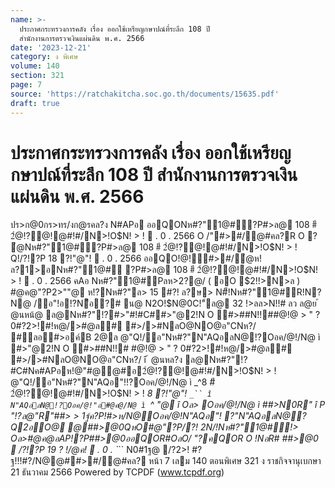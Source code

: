 ```yaml
---
name: >-
  ประกาศกระทรวงการคลัง เรื่อง ออกใช้เหรียญกษาปณ์ที่ระลึก 108 ปี
  สำนักงานการตรวจเงินแผ่นดิน พ.ศ. 2566
date: '2023-12-21'
category: ง พิเศษ
volume: 140
section: 321
page: 7
source: 'https://ratchakitcha.soc.go.th/documents/15635.pdf'
draft: true
---
```


# ประกาศกระทรวงการคลัง เรื่อง ออกใช้เหรียญกษาปณ์ที่ระลึก 108 ปี สำนักงานการตรวจเงินแผ่นดิน พ.ศ. 2566

ปร>ก@0กร>ทร/งก@รคล?ง N#APอ ออQONห#?"1@#์?P#>ล@ 108 #ี 2ํ@!?@!@#!#/N>!O$N! > !  . 0 . 2566 O /"#>#/@#คล?R O ? ํ@Nห#?"1@#์?P#>ล@ 108 #ี 2ํ@!?@!@#!#/N>!O$N! > ! Q!/?!?P 18 ?!"@"!  . 0 . 2566 ออQO!@!#>#/ํ@ห! ล?1>อNห#?"1@#์ ?P#>ล@ 108 #ี 2ํ@!?@!@#!#/N>!O$N! > !  . 0 . 2566 คAอ Nห#?"1@#์Pลห>2?@/ ( อO $2!!>N>ล ) #@ค@"?P2>""@ ห!?Nห#?"ล> 15 #?! ล?ษ> N#็!Nห#?"1@#์R!N? N@ /อ"!อ!?Nือ?# น@ N2O!$N@0C!"์ล@ 32 !>ลล>N!!# ลว ล@ย ้ @นหน้@ ล@Nห#?"!?#>"#!#C##>"@2!N O #>##N!!##@!@ > " ? 0#?2>!#!ห@/>#@ล# #>/>#NลO@NO@อ"CNห?/ #ลอ#>อค์B 2@ล @"Q!/อ"Nห#?"N"AQอลN@!?Oอค/@!/N@ ì #>"@2!N O #>##N!!# #@!@ > " ? 0#?2>!#!ห@/>#@ล# #>/>#NลO@NO@อ"CNห?/ î ้ @นหล?ง ล@Nห#?"!?#C#Nค#APอห!@"#@@#อ2ํ@!?@!@#!#/N>!O$N! > ! @"Q!/อ"Nห#?"N"AQอ"!!?Oอค/@!/N@ ì _^8 #ี 2ํ@!?@!@#!#/N>!O$N! > ! _8 ?!"@"! `_`` î N"AQอลN@!?Oอค/@!"อ#@ค@/N@ ì `^ "@ î Oล> Oอค/@!/N@ ì ##>N0R" î P "!?ล@"R"##> > 1ฐ์ค?P!#>ห/N@Oอค/@!N"AQอ"! ?"N"AQอลN@?Q2อO@ @##>@0QหO#@"?P/?! 2N/!Nห#?"1@#์!> Oล>#@ค@อAP!?P##>@0ออQOR#OลO/ "?คQOR O !NอR# ##>@0  /?!?P 19 ? !/@ค!  . 0 . `_`` N0#1ฐ@ /?2>! #?ฐ!!!#?/N@@##>#/@#คล? หน้า 7 เลม 140 ตอนพิเศษ 321 ง ราชกิจจานุเบกษา 21 ธันวาคม 2566 Powered by TCPDF (www.tcpdf.org)

